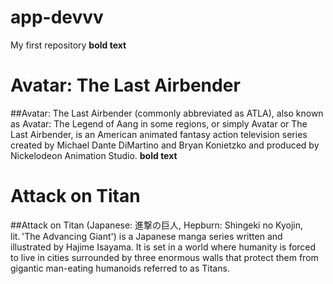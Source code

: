 # app-devvv
 My first repository
**bold text**
# Avatar: The Last Airbender
##Avatar: The Last Airbender (commonly abbreviated as ATLA), also known as Avatar: The Legend of Aang in some regions, or simply Avatar or The Last Airbender, is an American animated fantasy action television series created by Michael Dante DiMartino and Bryan Konietzko and produced by Nickelodeon Animation Studio. 
**bold text**
# Attack on Titan
##Attack on Titan (Japanese: 進撃の巨人, Hepburn: Shingeki no Kyojin, lit. 'The Advancing Giant') is a Japanese manga series written and illustrated by Hajime Isayama. It is set in a world where humanity is forced to live in cities surrounded by three enormous walls that protect them from gigantic man-eating humanoids referred to as Titans.
